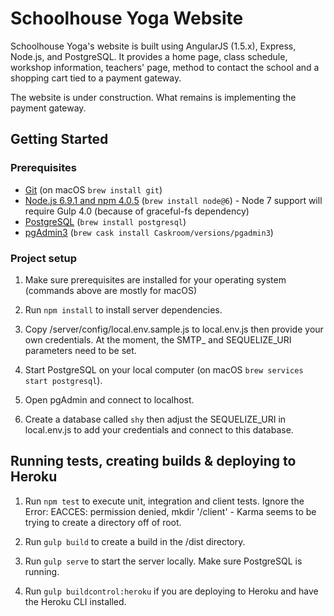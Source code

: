 # Schoolhouse Yoga Website

Schoolhouse Yoga's website is built using AngularJS (1.5.x), Express, Node.js, and PostgreSQL. It provides
a home page, class schedule, workshop information, teachers' page, method to contact
the school and a shopping cart tied to a payment gateway.

The website is under construction. What remains is implementing the payment gateway.

## Getting Started

### Prerequisites

- [Git](https://git-scm.com/) (on macOS `brew install git`)
- [Node.js 6.9.1 and npm 4.0.5](nodejs.org) (`brew install node@6`) - Node 7 support will require Gulp 4.0 (because of graceful-fs dependency)
- [PostgreSQL](http://postgresql.org) (`brew install postgresql`)
- [pgAdmin3](http://postgresql.org) (`brew cask install Caskroom/versions/pgadmin3`)

### Project setup

1. Make sure prerequisites are installed for your operating system (commands above are mostly for macOS)

2. Run `npm install` to install server dependencies.

3. Copy /server/config/local.env.sample.js to local.env.js then provide your own credentials. At the moment, the SMTP_ and SEQUELIZE_URI parameters need to be set.

4. Start PostgreSQL on your local computer (on macOS `brew services start postgresql`).

4. Open pgAdmin and connect to localhost.

5. Create a database called `shy` then adjust the SEQUELIZE_URI in local.env.js to add your credentials and connect to this database.

## Running tests, creating builds & deploying to Heroku

1. Run `npm test` to execute unit, integration and client tests. Ignore the Error: EACCES: permission denied, mkdir '/client' - Karma seems to be trying to create a directory off of root.

1. Run `gulp build` to create a build in the /dist directory.

2. Run `gulp serve` to start the server locally. Make sure PostgreSQL is running.

3. Run `gulp buildcontrol:heroku` if you are deploying to Heroku and have the Heroku CLI installed.
